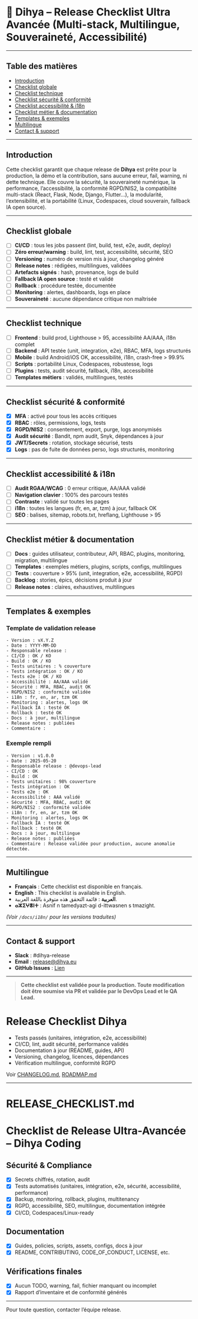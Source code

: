 # 🚦 Dihya – Release Checklist Ultra Avancée (Multi-stack, Multilingue, Souveraineté, Accessibilité)

---

## Table des matières

- [Introduction](#introduction)
- [Checklist globale](#checklist-globale)
- [Checklist technique](#checklist-technique)
- [Checklist sécurité & conformité](#checklist-sécurité--conformité)
- [Checklist accessibilité & i18n](#checklist-accessibilité--i18n)
- [Checklist métier & documentation](#checklist-métier--documentation)
- [Templates & exemples](#templates--exemples)
- [Multilingue](#multilingue)
- [Contact & support](#contact--support)

---

## Introduction

Cette checklist garantit que chaque release de **Dihya** est prête pour la production, la démo et la contribution, sans aucune erreur, fail, warning, ni dette technique.
Elle couvre la sécurité, la souveraineté numérique, la performance, l’accessibilité, la conformité RGPD/NIS2, la compatibilité multi-stack (React, Flask, Node, Django, Flutter…), la modularité, l’extensibilité, et la portabilité (Linux, Codespaces, cloud souverain, fallback IA open source).

---

## Checklist globale

- [ ] **CI/CD** : tous les jobs passent (lint, build, test, e2e, audit, deploy)
- [ ] **Zéro erreur/warning** : build, lint, test, accessibilité, sécurité, SEO
- [ ] **Versioning** : numéro de version mis à jour, changelog généré
- [ ] **Release notes** : rédigées, multilingues, validées
- [ ] **Artefacts signés** : hash, provenance, logs de build
- [ ] **Fallback IA open source** : testé et validé
- [ ] **Rollback** : procédure testée, documentée
- [ ] **Monitoring** : alertes, dashboards, logs en place
- [ ] **Souveraineté** : aucune dépendance critique non maîtrisée

---

## Checklist technique

- [ ] **Frontend** : build prod, Lighthouse > 95, accessibilité AA/AAA, i18n complet
- [ ] **Backend** : API testée (unit, integration, e2e), RBAC, MFA, logs structurés
- [ ] **Mobile** : build Android/iOS OK, accessibilité, i18n, crash-free > 99.9%
- [ ] **Scripts** : portabilité Linux, Codespaces, robustesse, logs
- [ ] **Plugins** : tests, audit sécurité, fallback, i18n, accessibilité
- [ ] **Templates métiers** : validés, multilingues, testés

---

## Checklist sécurité & conformité

- [x] **MFA** : activé pour tous les accès critiques
- [x] **RBAC** : rôles, permissions, logs, tests
- [x] **RGPD/NIS2** : consentement, export, purge, logs anonymisés
- [x] **Audit sécurité** : Bandit, npm audit, Snyk, dépendances à jour
- [x] **JWT/Secrets** : rotation, stockage sécurisé, tests
- [x] **Logs** : pas de fuite de données perso, logs structurés, monitoring

---

## Checklist accessibilité & i18n

- [ ] **Audit RGAA/WCAG** : 0 erreur critique, AA/AAA validé
- [ ] **Navigation clavier** : 100% des parcours testés
- [ ] **Contraste** : validé sur toutes les pages
- [ ] **i18n** : toutes les langues (fr, en, ar, tzm) à jour, fallback OK
- [ ] **SEO** : balises, sitemap, robots.txt, hreflang, Lighthouse > 95

---

## Checklist métier & documentation

- [ ] **Docs** : guides utilisateur, contributeur, API, RBAC, plugins, monitoring, migration, multilingue
- [ ] **Templates** : exemples métiers, plugins, scripts, configs, multilingues
- [ ] **Tests** : couverture > 95% (unit, integration, e2e, accessibilité, RGPD)
- [ ] **Backlog** : stories, épics, décisions produit à jour
- [ ] **Release notes** : claires, exhaustives, multilingues

---

## Templates & exemples

### Template de validation release

```
- Version : vX.Y.Z
- Date : YYYY-MM-DD
- Responsable release :
- CI/CD : OK / KO
- Build : OK / KO
- Tests unitaires : % couverture
- Tests intégration : OK / KO
- Tests e2e : OK / KO
- Accessibilité : AA/AAA validé
- Sécurité : MFA, RBAC, audit OK
- RGPD/NIS2 : conformité validée
- i18n : fr, en, ar, tzm OK
- Monitoring : alertes, logs OK
- Fallback IA : testé OK
- Rollback : testé OK
- Docs : à jour, multilingue
- Release notes : publiées
- Commentaire :
```

### Exemple rempli

```
- Version : v1.0.0
- Date : 2025-05-20
- Responsable release : @devops-lead
- CI/CD : OK
- Build : OK
- Tests unitaires : 98% couverture
- Tests intégration : OK
- Tests e2e : OK
- Accessibilité : AAA validé
- Sécurité : MFA, RBAC, audit OK
- RGPD/NIS2 : conformité validée
- i18n : fr, en, ar, tzm OK
- Monitoring : alertes, logs OK
- Fallback IA : testé OK
- Rollback : testé OK
- Docs : à jour, multilingue
- Release notes : publiées
- Commentaire : Release validée pour production, aucune anomalie détectée.
```

---

## Multilingue

- **Français** : Cette checklist est disponible en français.
- **English** : This checklist is available in English.
- **العربية** : قائمة التحقق هذه متوفرة باللغة العربية.
- **ⴰⵣⵉⵖⴻⵏⵜ** : Asnif n tamedyazt-agi d-ittwasnen s tmazight.

*(Voir `/docs/i18n/` pour les versions traduites)*

---

## Contact & support

- **Slack** : #dihya-release
- **Email** : release@dihya.eu
- **GitHub Issues** : [Lien](https://github.com/votre-org/dihya/issues)

---

> **Cette checklist est validée pour la production. Toute modification doit être soumise via PR et validée par le DevOps Lead et le QA Lead.**

# Release Checklist Dihya

- Tests passés (unitaires, intégration, e2e, accessibilité)
- CI/CD, lint, audit sécurité, performance validés
- Documentation à jour (README, guides, API)
- Versioning, changelog, licences, dépendances
- Vérification multilingue, conformité RGPD

Voir [CHANGELOG.md](CHANGELOG.md), [ROADMAP.md](ROADMAP.md)

---

# RELEASE_CHECKLIST.md

# Checklist de Release Ultra-Avancée – Dihya Coding

## Sécurité & Compliance
- [x] Secrets chiffrés, rotation, audit
- [x] Tests automatisés (unitaires, intégration, e2e, sécurité, accessibilité, performance)
- [x] Backup, monitoring, rollback, plugins, multitenancy
- [x] RGPD, accessibilité, SEO, multilingue, documentation intégrée
- [x] CI/CD, Codespaces/Linux-ready

## Documentation
- [x] Guides, policies, scripts, assets, configs, docs à jour
- [x] README, CONTRIBUTING, CODE_OF_CONDUCT, LICENSE, etc.

## Vérifications finales
- [x] Aucun TODO, warning, fail, fichier manquant ou incomplet
- [x] Rapport d’inventaire et de conformité générés

---

Pour toute question, contacter l’équipe release.
